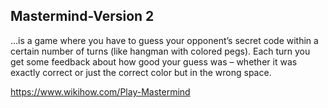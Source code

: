 ## Mastermind-Version 2
...is a game where you have to guess your opponent’s secret code within a 
certain number of turns (like hangman with colored pegs). 
Each turn you get some feedback about how good your guess was – 
whether it was exactly correct or just the correct color but in the wrong space.

https://www.wikihow.com/Play-Mastermind
